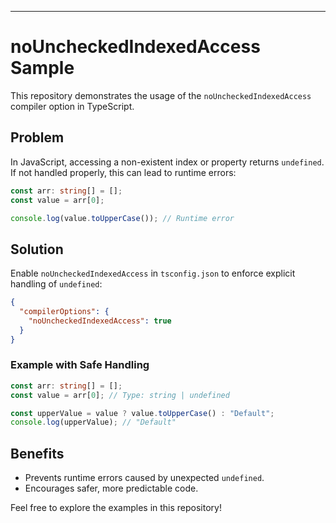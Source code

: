 ---
# noUncheckedIndexedAccess Sample

This repository demonstrates the usage of the `noUncheckedIndexedAccess` compiler option in TypeScript.

## Problem
In JavaScript, accessing a non-existent index or property returns `undefined`. If not handled properly, this can lead to runtime errors:

```typescript
const arr: string[] = [];
const value = arr[0];

console.log(value.toUpperCase()); // Runtime error
```

## Solution
Enable `noUncheckedIndexedAccess` in `tsconfig.json` to enforce explicit handling of `undefined`:

```json
{
  "compilerOptions": {
    "noUncheckedIndexedAccess": true
  }
}
```

### Example with Safe Handling
```typescript
const arr: string[] = [];
const value = arr[0]; // Type: string | undefined

const upperValue = value ? value.toUpperCase() : "Default";
console.log(upperValue); // "Default"
```

## Benefits
- Prevents runtime errors caused by unexpected `undefined`.
- Encourages safer, more predictable code.

Feel free to explore the examples in this repository!
